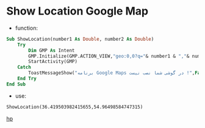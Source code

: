 # Show Location Google Map

* function:

```vb
Sub ShowLocation(number1 As Double, number2 As Double)
    Try
        Dim GMP As Intent
        GMP.Initialize(GMP.ACTION_VIEW,"geo:0,0?q="& number1 & ","& number2 &"")
        StartActivity(GMP)
    Catch
        ToastMessageShow("برنامه Google Maps در گوشی شما نصب نیست !",False)
    End Try
End Sub
```

* use:

```vb
ShowLocation(36.419503982415655,54.96498584747315)
```

[hp](http://hemmatpoor.ir)
